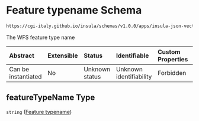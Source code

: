 # Feature typename Schema

```txt
https://cgi-italy.github.io/insula/schemas/v1.0.0/apps/insula-json-vector-dataset.schema.json#/allOf/1/properties/featureTypeName
```

The WFS feature type name

| Abstract            | Extensible | Status         | Identifiable            | Custom Properties | Additional Properties | Access Restrictions | Defined In                                                                                                             |
| :------------------ | :--------- | :------------- | :---------------------- | :---------------- | :-------------------- | :------------------ | :--------------------------------------------------------------------------------------------------------------------- |
| Can be instantiated | No         | Unknown status | Unknown identifiability | Forbidden         | Allowed               | none                | [insula-json-vector-dataset.schema.json\*](schemas/apps/insula-json-vector-dataset.schema.json) |

## featureTypeName Type

`string` ([Feature typename](insula-json-vector-dataset-allof-vector-layer-configuration-properties-feature-typename.md))
